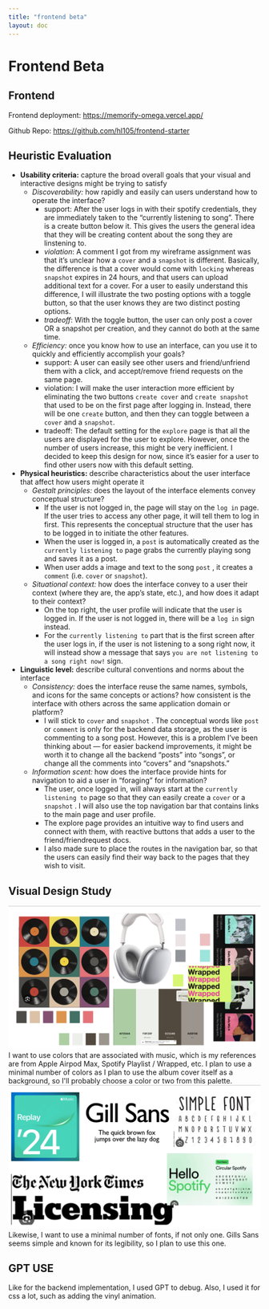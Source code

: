 ```yaml
---
title: "frontend beta"
layout: doc
---
```


# Frontend Beta

## Frontend

Frontend deployment: https://memorify-omega.vercel.app/

Github Repo: https://github.com/hl105/frontend-starter

## Heuristic Evaluation

- **Usability criteria:** capture the broad overall goals that your visual and interactive designs might be trying to satisfy
    - *Discoverability:* how rapidly and easily can users understand how to operate the interface?
        - support: After the user logs in with their spotify credentials, they are immediately taken to the “currently listening to song”. There is a create button below it. This gives the users the general idea that they will be creating content about the song they are linstening to.
        - *violation*: A comment I got from my wireframe assignment was that it’s unclear how a `cover` and a `snapshot` is different. Basically, the difference is that a cover would come with `locking` whereas `snapshot` expires in 24 hours, and that users can upload additional text for a cover. For a user to easily understand this difference, I will illustrate the two posting options with a toggle button, so that the user knows they are two distinct posting options.
        - *tradeoff*: With the toggle button, the user can only post a cover OR a snapshot per creation, and they cannot do both at the same time.
    - *Efficiency:* once you know how to use an interface, can you use it to quickly and efficiently accomplish your goals?
        - support: A user can easily see other users and friend/unfriend them with a click, and accept/remove friend requests on the same page.
        - violation: I will make the user interaction more efficient by eliminating the two buttons `create cover` and `create snapshot`  that used to be on the first page after logging in. Instead, there will be one `create` button, and then they can toggle between a `cover` and a `snapshot`.
        - tradeoff: The default setting for the `explore` page is that all the users are displayed for the user to explore. However, once the number of users increase, this might be very inefficient. I decided to keep this design for now, since it’s easier for a user to find other users now with this default setting.
- **Physical heuristics:** describe characteristics about the user interface that affect how users might operate it
    - *Gestalt principles:* does the layout of the interface elements convey conceptual structure?
        - If the user is not logged in, the page will stay on the `log in` page. If the user tries to access any other page, it will tell them to log in first. This represents the conceptual structure that the user has to be logged in to initiate the other features.
        - When the user is logged in, a `post` is automatically created as the `currently listening to` page grabs the currently playing song and saves it as a post.
        - When user adds a image and text to the song `post` , it creates a `comment` (i.e.  `cover` or `snapshot`).
    - *Situational context:* how does the interface convey to a user their context (where they are, the app’s state, etc.), and how does it adapt to their context?
        - On the top right, the user profile will indicate that the user is logged in. If the user is not logged in, there will be a `log in` sign instead.
        - For the `currently listening to` part that is the first screen after the user logs in, if the user is not listening to a song right now, it will instead show a message that says `you are not listening to a song right now!` sign.
- **Linguistic level:** describe cultural conventions and norms about the interface
    - *Consistency:* does the interface reuse the same names, symbols, and icons for the same concepts or actions? how consistent is the interface with others across the same application domain or platform?
        - I will stick to `cover` and `snapshot` . The conceptual words like `post`  or `comment` is only for the backend data storage, as the user is commenting to a song post.  However, this is a problem I’ve been thinking about — for easier backend improvements, it might be worth it to change all the backend “posts” into “songs”, or change all the comments into “covers” and “snapshots.”
    - *Information scent:* how does the interface provide hints for navigation to aid a user in “foraging” for information?
        - The user, once logged in, will always start at the `currently listening to` page so that they can easily create a `cover`  or a `snapshot` . I will also use the top navigation bar that contains links to the main page and user profile.
        - The explore page provides an intuitive way to find users and connect with them, with reactive buttons that adds a user to the friend/friendrequest docs.
        - I also made sure to place the routes in the navigation bar, so that the users can easily find their way back to the pages that they wish to visit.

## Visual Design Study
![color.png](../blog_assets/color.png)
I want to use colors that are associated with music, which is my references are from Apple Airpod Max, Spotify Playlist / Wrapped, etc. I plan to use a minimal number of colors as I plan to use the album cover itself as a background, so I'll probably choose a color or two from this palette.
![font.png](../blog_assets/font.png)
Likewise, I want to use a minimal number of fonts, if not only one. Gills Sans seems simple and known for its legibility, so I plan to use this one.

## GPT USE
Like for the backend implementation, I used GPT to debug. Also, I used it for css a lot, such as adding the vinyl animation. 